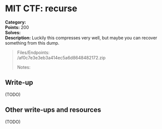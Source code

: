 # MIT CTF: recurse  

**Category:**   
**Points:** 200  
**Solves:**   
**Description:** Luckily this compresses very well, but maybe you can recover something from this dump.  

> Files/Endpoints:  
> /af0c7e3e3eb3a414ec5a6d8648482172.zip	  
>   
> Notes:  
> 	  


## Write-up

(TODO)

## Other write-ups and resources

(TODO)
